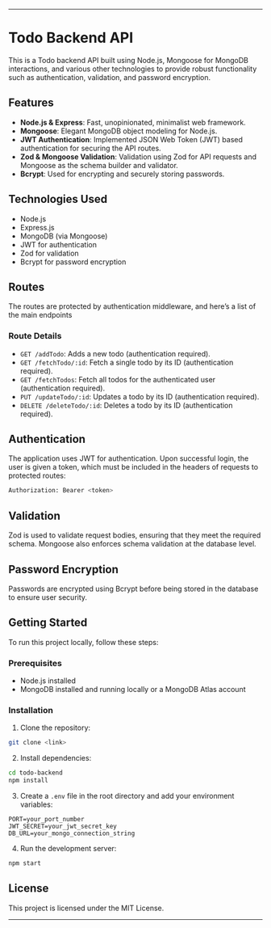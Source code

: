 
---

# Todo Backend API

This is a Todo backend API built using Node.js, Mongoose for MongoDB interactions, and various other technologies to provide robust functionality such as authentication, validation, and password encryption.

## Features

- **Node.js & Express**: Fast, unopinionated, minimalist web framework.
- **Mongoose**: Elegant MongoDB object modeling for Node.js.
- **JWT Authentication**: Implemented JSON Web Token (JWT) based authentication for securing the API routes.
- **Zod & Mongoose Validation**: Validation using Zod for API requests and Mongoose as the schema builder and validator.
- **Bcrypt**: Used for encrypting and securely storing passwords.

## Technologies Used

- Node.js
- Express.js
- MongoDB (via Mongoose)
- JWT for authentication
- Zod for validation
- Bcrypt for password encryption

## Routes

The routes are protected by authentication middleware, and here’s a list of the main endpoints

### Route Details

- `GET /addTodo`: Adds a new todo (authentication required).
- `GET /fetchTodo/:id`: Fetch a single todo by its ID (authentication required).
- `GET /fetchTodos`: Fetch all todos for the authenticated user (authentication required).
- `PUT /updateTodo/:id`: Updates a todo by its ID (authentication required).
- `DELETE /deleteTodo/:id`: Deletes a todo by its ID (authentication required).

## Authentication

The application uses JWT for authentication. Upon successful login, the user is given a token, which must be included in the headers of requests to protected routes:

```bash
Authorization: Bearer <token>
```

## Validation

Zod is used to validate request bodies, ensuring that they meet the required schema. Mongoose also enforces schema validation at the database level.

## Password Encryption

Passwords are encrypted using Bcrypt before being stored in the database to ensure user security.

## Getting Started

To run this project locally, follow these steps:

### Prerequisites

- Node.js installed
- MongoDB installed and running locally or a MongoDB Atlas account

### Installation

1. Clone the repository:

```bash
git clone <link>
```

2. Install dependencies:

```bash
cd todo-backend
npm install
```

3. Create a `.env` file in the root directory and add your environment variables:

```
PORT=your_port_number
JWT_SECRET=your_jwt_secret_key
DB_URL=your_mongo_connection_string
```

4. Run the development server:

```bash
npm start
```

## License

This project is licensed under the MIT License.

---
